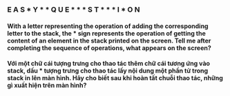 ### E A S * Y * * Q U E * * * S T * * * I * O N

#### With a letter representing the operation of adding the corresponding letter to the stack, the * sign represents the operation of getting the content of an element in the stack printed on the screen. Tell me after completing the sequence of operations, what appears on the screen?

#### Với một chữ cái tượng trưng cho thao tác thêm chữ cái tương ứng vào stack, dấu * tượng trưng cho thao tác lấy nội dung một phần tử trong stack in lên màn hình. Hãy cho biết sau khi hoàn tất chuỗi thao tác, những gì xuất hiện trên màn hình?
